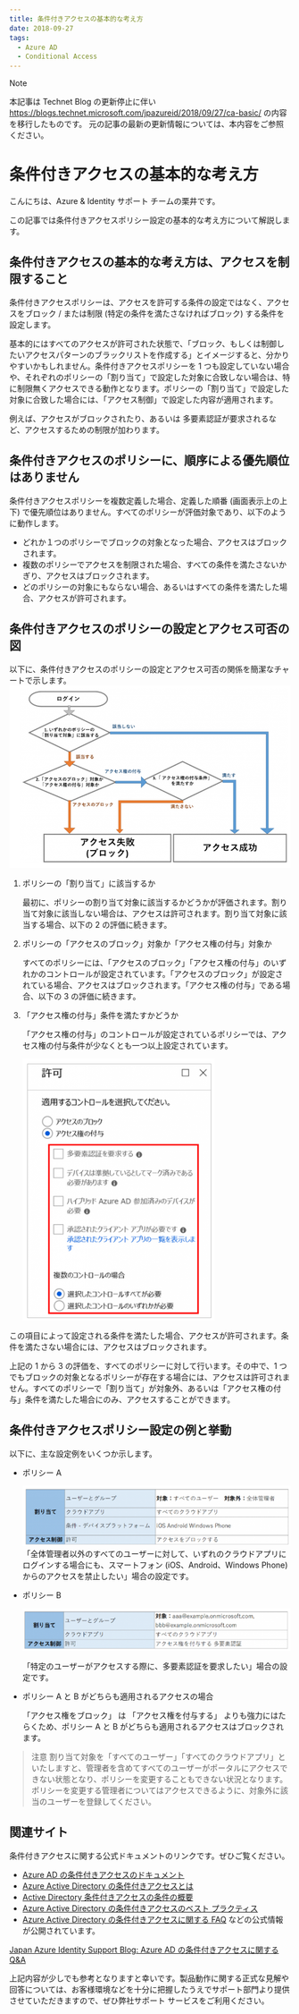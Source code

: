 ```yaml
---
title: 条件付きアクセスの基本的な考え方
date: 2018-09-27
tags:
  - Azure AD
  - Conditional Access
---
```


> [!NOTE]
> 本記事は Technet Blog の更新停止に伴い https://blogs.technet.microsoft.com/jpazureid/2018/09/27/ca-basic/ の内容を移行したものです。
> 元の記事の最新の更新情報については、本内容をご参照ください。

# 条件付きアクセスの基本的な考え方

こんにちは、Azure & Identity サポート チームの栗井です。

この記事では条件付きアクセスポリシー設定の基本的な考え方について解説します。

## 条件付きアクセスの基本的な考え方は、アクセスを制限すること

条件付きアクセスポリシーは、アクセスを許可する条件の設定ではなく、アクセスをブロック / または制限 (特定の条件を満たさなければブロック) する条件を設定します。

基本的にはすべてのアクセスが許可された状態で、「ブロック、もしくは制御したいアクセスパターンのブラックリストを作成する」とイメージすると、分かりやすいかもしれません。条件付きアクセスポリシーを 1 つも設定していない場合や、それぞれのポリシーの「割り当て」で設定した対象に合致しない場合は、特に制限無くアクセスできる動作となります。ポリシーの「割り当て」で設定した対象に合致した場合には、「アクセス制御」で設定した内容が適用されます。

例えば、アクセスがブロックされたり、あるいは 多要素認証が要求されるなど、アクセスするための制限が加わります。

## 条件付きアクセスのポリシーに、順序による優先順位はありません

条件付きアクセスポリシーを複数定義した場合、定義した順番 (画面表示上の上下) で優先順位はありません。すべてのポリシーが評価対象であり、以下のように動作します。

- どれか１つのポリシーでブロックの対象となった場合、アクセスはブロックされます。
- 複数のポリシーでアクセスを制限された場合、すべての条件を満たさないかぎり、アクセスはブロックされます。
- どのポリシーの対象にもならない場合、あるいはすべての条件を満たした場合、アクセスが許可されます。


## 条件付きアクセスのポリシーの設定とアクセス可否の図

以下に、条件付きアクセスのポリシーの設定とアクセス可否の関係を簡潔なチャートで示します。
![](./conditional-access-basic/conditional-access-flow.png)

1. ポリシーの「割り当て」に該当するか

    最初に、ポリシーの割り当て対象に該当するかどうかが評価されます。割り当て対象に該当しない場合は、アクセスは許可されます。割り当て対象に該当する場合、以下の 2 の評価に続きます。

2. ポリシーの「アクセスのブロック」対象か「アクセス権の付与」対象か

    すべてのポリシーには、「アクセスのブロック」「アクセス権の付与」のいずれかのコントロールが設定されています。「アクセスのブロック」が設定されている場合、アクセスはブロックされます。「アクセス権の付与」である場合、以下の 3 の評価に続きます。

3. 「アクセス権の付与」条件を満たすかどうか

    「アクセス権の付与」のコントロールが設定されているポリシーでは、アクセス権の付与条件が少なくとも一つ以上設定されています。

    ![](./conditional-access-basic/conditional-access-cofig.png)

この項目によって設定される条件を満たした場合、アクセスが許可されます。条件を満たさない場合には、アクセスはブロックされます。

上記の 1 から 3 の評価を、すべてのポリシーに対して行います。その中で、1 つでもブロックの対象となるポリシーが存在する場合には、アクセスは許可されません。すべてのポリシーで「割り当て」が対象外、あるいは「アクセス権の付与」条件を満たした場合にのみ、アクセスすることができます。

## 条件付きアクセスポリシー設定の例と挙動

以下に、主な設定例をいくつか示します。

- ポリシー A

    ![](./conditional-access-basic/policyA.png)  
    「全体管理者以外のすべてのユーザーに対して、いずれのクラウドアプリにログインする場合にも、スマートフォン (iOS、Android、Windows Phone) からのアクセスを禁止したい」場合の設定です。

- ポリシー B

    ![](./conditional-access-basic/policyB.png)

    「特定のユーザーがアクセスする際に、多要素認証を要求したい」場合の設定です。

- ポリシー A と B がどちらも適用されるアクセスの場合

    「アクセス権をブロック」 は 「アクセス権を付与する」 よりも強力にはたらくため、ポリシー A と B がどちらも適用されるアクセスはブロックされます。

> 注意
> 割り当て対象を「すべてのユーザー」「すべてのクラウドアプリ」といたしますと、管理者を含めてすべてのユーザーがポータルにアクセスできない状態となり、ポリシーを変更することもできない状況となります。
> ポリシーを変更する管理者についてはアクセスできるように、対象外に該当のユーザーを登録してください。

## 関連サイト

条件付きアクセスに関する公式ドキュメントのリンクです。ぜひご覧ください。

- [Azure AD の条件付きアクセスのドキュメント](https://docs.microsoft.com/ja-jp/azure/active-directory/conditional-access/)
- [Azure Active Directory の条件付きアクセスとは](https://docs.microsoft.com/ja-jp/azure/active-directory/conditional-access/overview)
- [Active Directory 条件付きアクセスの条件の概要](https://docs.microsoft.com/ja-jp/azure/active-directory/conditional-access/conditions)
- [Azure Active Directory の条件付きアクセスのベスト プラクティス](https://docs.microsoft.com/ja-jp/azure/active-directory/conditional-access/best-practices)
- [Azure Active Directory の条件付きアクセスに関する FAQ](https://docs.microsoft.com/ja-jp/azure/active-directory/conditional-access/faqs)
などの公式情報が公開されています。

[Japan Azure Identity Support Blog: Azure AD の条件付きアクセスに関する Q&A]((../azure-active-directory/qanda-conditional-access.md))

上記内容が少しでも参考となりますと幸いです。製品動作に関する正式な見解や回答については、お客様環境などを十分に把握したうえでサポート部門より提供させていただきますので、ぜひ弊社サポート サービスをご利用ください。

